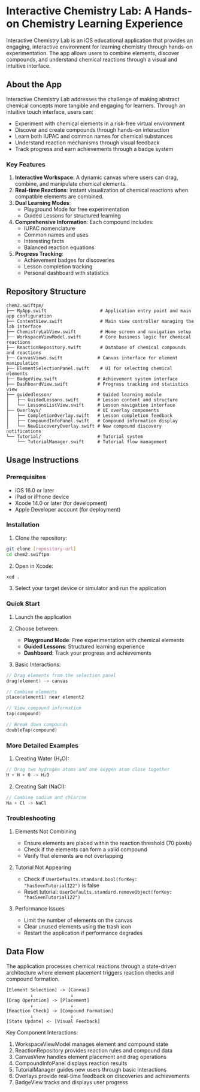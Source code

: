 # Interactive Chemistry Lab: A Hands-on Chemistry Learning Experience

Interactive Chemistry Lab is an iOS educational application that provides an engaging, interactive environment for learning chemistry through hands-on experimentation. The app allows users to combine elements, discover compounds, and understand chemical reactions through a visual and intuitive interface.

## About the App

Interactive Chemistry Lab addresses the challenge of making abstract chemical concepts more tangible and engaging for learners. Through an intuitive touch interface, users can:

- Experiment with chemical elements in a risk-free virtual environment
- Discover and create compounds through hands-on interaction
- Learn both IUPAC and common names for chemical substances
- Understand reaction mechanisms through visual feedback
- Track progress and earn achievements through a badge system

### Key Features

1. **Interactive Workspace**: A dynamic canvas where users can drag, combine, and manipulate chemical elements.
2. **Real-time Reactions**: Instant visualization of chemical reactions when compatible elements are combined.
3. **Dual Learning Modes**:
   - Playground Mode for free experimentation
   - Guided Lessons for structured learning
4. **Comprehensive Information**: Each compound includes:
   - IUPAC nomenclature
   - Common names and uses
   - Interesting facts
   - Balanced reaction equations
5. **Progress Tracking**: 
   - Achievement badges for discoveries
   - Lesson completion tracking
   - Personal dashboard with statistics

## Repository Structure
```
chem2.swiftpm/
├── MyApp.swift                    # Application entry point and main app configuration
├── ContentView.swift              # Main view controller managing the lab interface
├── ChemistryLabView.swift         # Home screen and navigation setup
├── WorkspaceViewModel.swift       # Core business logic for chemical reactions
├── ReactionRepository.swift       # Database of chemical compounds and reactions
├── CanvasViews.swift             # Canvas interface for element manipulation
├── ElementSelectionPanel.swift    # UI for selecting chemical elements
├── BadgeView.swift               # Achievement system interface
├── DashboardView.swift           # Progress tracking and statistics view
├── guidedlesson/                 # Guided learning module
│   ├── GuidedLessons.swift       # Lesson content and structure
│   └── LessonsListView.swift     # Lesson navigation interface
├── Overlays/                     # UI overlay components
│   ├── CompletionOverlay.swift   # Lesson completion feedback
│   ├── CompoundInfoPanel.swift   # Compound information display
│   └── NewDiscoveryOverlay.swift # New compound discovery notifications
└── Tutorial/                     # Tutorial system
    └── TutorialManager.swift     # Tutorial flow management
```

## Usage Instructions
### Prerequisites
- iOS 16.0 or later
- iPad or iPhone device
- Xcode 14.0 or later (for development)
- Apple Developer account (for deployment)

### Installation
1. Clone the repository:
```bash
git clone [repository-url]
cd chem2.swiftpm
```

2. Open in Xcode:
```bash
xed .
```

3. Select your target device or simulator and run the application

### Quick Start
1. Launch the application
2. Choose between:
   - **Playground Mode**: Free experimentation with chemical elements
   - **Guided Lessons**: Structured learning experience
   - **Dashboard**: Track your progress and achievements

3. Basic Interactions:
```swift
// Drag elements from the selection panel
drag(element) -> canvas

// Combine elements
place(element1) near element2

// View compound information
tap(compound)

// Break down compounds
doubleTap(compound)
```

### More Detailed Examples
1. Creating Water (H₂O):
```swift
// Drag two hydrogen atoms and one oxygen atom close together
H + H + O -> H₂O
```

2. Creating Salt (NaCl):
```swift
// Combine sodium and chlorine
Na + Cl -> NaCl
```

### Troubleshooting
1. Elements Not Combining
   - Ensure elements are placed within the reaction threshold (70 pixels)
   - Check if the elements can form a valid compound
   - Verify that elements are not overlapping

2. Tutorial Not Appearing
   - Check if `UserDefaults.standard.bool(forKey: "hasSeenTutorial122")` is false
   - Reset tutorial: `UserDefaults.standard.removeObject(forKey: "hasSeenTutorial122")`

3. Performance Issues
   - Limit the number of elements on the canvas
   - Clear unused elements using the trash icon
   - Restart the application if performance degrades

## Data Flow
The application processes chemical reactions through a state-driven architecture where element placement triggers reaction checks and compound formation.

```ascii
[Element Selection] -> [Canvas]
         ↓              ↓
[Drag Operation] -> [Placement]
         ↓              ↓
[Reaction Check] -> [Compound Formation]
         ↓              ↓
[State Update] <- [Visual Feedback]
```

Key Component Interactions:
1. WorkspaceViewModel manages element and compound state
2. ReactionRepository provides reaction rules and compound data
3. CanvasView handles element placement and drag operations
4. CompoundInfoPanel displays reaction results
5. TutorialManager guides new users through basic interactions
6. Overlays provide real-time feedback on discoveries and achievements
7. BadgeView tracks and displays user progress